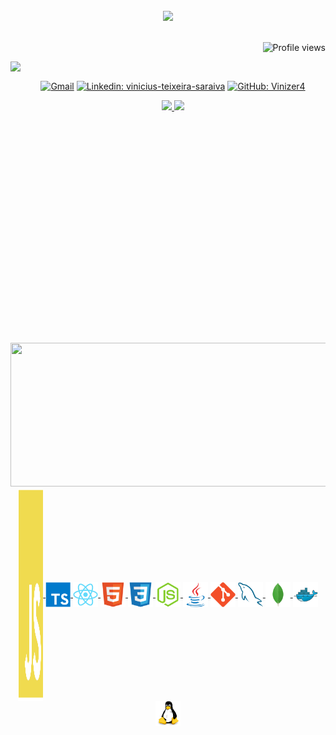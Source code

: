 <br>
<div align="center" padding="5em"> 
<img src="https://readme-typing-svg.herokuapp.com/?color=00bfbf&size=35&center=true&vCenter=true&width=1000&lines=HELLO,+MY+NAME+is+Vinicius+Teixeira+Saraiva;I'm++JavaScript+Developer;I+from+Brasil,+GO;I+study+Certified+Tech+Developer+at+Digital+House;I+study+Ignite+Rocketseat;Be+Welcome!+:%29">
<div>

<br>

<p align="right">  <img src="https://komarev.com/ghpvc/?username=vinizer4&color=green" alt="Profile views" /> </p>

<img align="left" height="450em" src="https://raw.githubusercontent.com/gist/vinizer4/52391cb644a9e12c791d91129508aeec/raw/c2de309dd4eb151ddb41e6b32f818d4dd0aa4259/githubcard.svg"/>

<br>

<div>
  <div align="center"> 

  [![Gmail](https://img.shields.io/twitter/url?label=email&logo=gmail&style=social&url=http%3A%2F%2Fmailto%3Astephanyn7%40gmail.com)](mailto:vinicius.ts.online@gmail.com)
  [![Linkedin: vinicius-teixeira-saraiva](https://img.shields.io/badge/-Vinicius-blue?style=flat-square&logo=Linkedin&logoColor=white&link=https://www.linkedin.com/in/vinicius-teixeira-saraiva/)](https://www.linkedin.com/in/vinicius-teixeira-saraiva/)
  [![GitHub: Vinizer4](https://img.shields.io/github/followers/vinizer4?label=follow&style=social)](https://github.com/vinizer4)
  </div>


  <div align="center">
    <a href="https://github.com/vinizer4">
    <img height="150em" src="https://github-readme-stats.vercel.app/api?username=vinizer4&show_icons=true&theme=gotham&include_all_commits=true&count_private=true"/>
    <img height="150em" src="https://github-readme-stats.vercel.app/api/top-langs/?username=vinizer4&layout=compact&langs_count=7&theme=gotham"/>
    <img height="230em" width="600" src="https://activity-graph.herokuapp.com/graph?username=vinizer4&theme=gotham&hide_border=true&area=true"/>
  </div>
  <div>
    <img align="center" alt="" height="340" width="40" src="https://raw.githubusercontent.com/devicons/devicon/master/icons/javascript/javascript-plain.svg">
    <img align="center" alt="" height="40" width="40" src="https://raw.githubusercontent.com/devicons/devicon/master/icons/typescript/typescript-plain.svg">
    <img align="center" alt="" height="40" width="40" src="https://raw.githubusercontent.com/devicons/devicon/master/icons/react/react-original.svg">
    <img align="center" alt="" height="40" width="40" src="https://raw.githubusercontent.com/devicons/devicon/master/icons/html5/html5-original.svg">
    <img align="center" alt="" height="40" width="40" src="https://raw.githubusercontent.com/devicons/devicon/master/icons/css3/css3-original.svg">
    <img align="center" alt="" height="40" width="40" src="https://raw.githubusercontent.com/devicons/devicon/master/icons/nodejs/nodejs-original.svg">
    <img align="center" alt="" height="40" width="40" src="https://raw.githubusercontent.com/devicons/devicon/master/icons/java/java-original.svg">
    <img align="center" alt="" height="40" width="40" src="https://raw.githubusercontent.com/devicons/devicon/master/icons/git/git-original.svg">
    <img align="center" alt="" height="40" width="40" src="https://raw.githubusercontent.com/devicons/devicon/master/icons/mysql/mysql-original.svg">
    <img align="center" alt="" height="40" width="40" src="https://raw.githubusercontent.com/devicons/devicon/master/icons/mongodb/mongodb-original.svg">
    <img align="center" alt="" height="40" width="40" src="https://raw.githubusercontent.com/devicons/devicon/master/icons/docker/docker-original.svg">
    <img align="center" alt="" height="40" width="40" src="https://raw.githubusercontent.com/devicons/devicon/master/icons/linux/linux-original.svg">
    
  </div>
</div>
